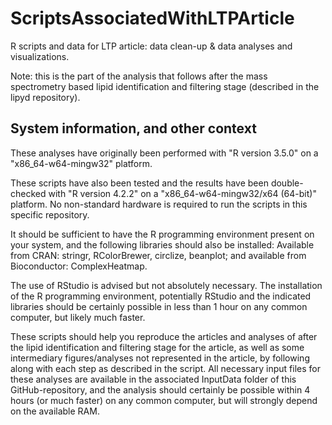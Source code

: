 # ScriptsAssociatedWithLTPArticle
R scripts and data for LTP article: data clean-up & data analyses and visualizations.

Note: this is the part of the analysis that follows after the mass spectrometry based lipid identification and filtering stage (described in the lipyd repository).


## System information, and other context
These analyses have originally been performed with "R version 3.5.0" on a "x86_64-w64-mingw32" platform.

These scripts have also been tested and the results have been double-checked with "R version 4.2.2" on a "x86_64-w64-mingw32/x64 (64-bit)" platform.
No non-standard hardware is required to run the scripts in this specific repository.

It should be sufficient to have the R programming environment present on your system, and the following libraries should also be installed:
Available from CRAN: stringr, RColorBrewer, circlize, beanplot; and available from Bioconductor: ComplexHeatmap.

The use of RStudio is advised but not absolutely necessary.
The installation of the R programming environment, potentially RStudio and the indicated libraries should be certainly possible in less than 1 hour on any common computer, but likely much faster.

These scripts should help you reproduce the articles and analyses of after the lipid identification and filtering stage for the article, as well as some intermediary figures/analyses not represented in the article, by following along with each step as described in the script. All necessary input files for these analyses are available in the associated InputData folder of this GitHub-repository, and the analysis should certainly be possible within 4 hours (or much faster) on any common computer, but will strongly depend on the available RAM.




